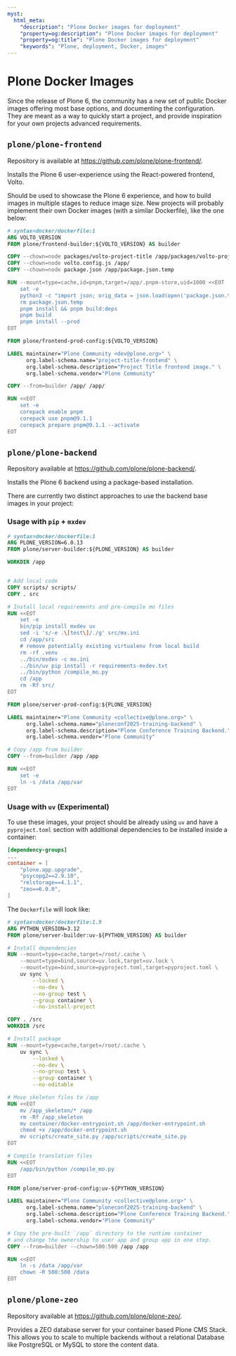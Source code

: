 ```yaml
---
myst:
  html_meta:
    "description": "Plone Docker images for deployment"
    "property=og:description": "Plone Docker images for deployment"
    "property=og:title": "Plone Docker images for deployment"
    "keywords": "Plone, deployment, Docker, images"
---
```


# Plone Docker Images

Since the release of Plone 6, the community has a new set of public Docker images offering most base options, and documenting the configuration. They are meant as a way to quickly start a project, and provide inspiration for your own projects advanced requirements. 

## `plone/plone-frontend`

Repository is available at https://github.com/plone/plone-frontend/.

Installs the Plone 6 user-experience using the React-powered frontend, Volto.

Should be used to showcase the Plone 6 experience, and how to build images in multiple stages to reduce image size. New projects will probably implement their own Docker images (with a similar Dockerfile), like the one below:

```Dockerfile
# syntax=docker/dockerfile:1
ARG VOLTO_VERSION
FROM plone/frontend-builder:${VOLTO_VERSION} AS builder

COPY --chown=node packages/volto-project-title /app/packages/volto-project-title
COPY --chown=node volto.config.js /app/
COPY --chown=node package.json /app/package.json.temp

RUN --mount=type=cache,id=pnpm,target=/app/.pnpm-store,uid=1000 <<EOT
    set -e
    python3 -c "import json; orig_data = json.load(open('package.json.temp')); orig_deps = orig_data['dependencies']; data = json.load(open('package.json')); data['dependencies'].update(orig_deps); json.dump(data, open('package.json', 'w'), indent=2)"
    rm package.json.temp
    pnpm install && pnpm build:deps
    pnpm build
    pnpm install --prod
EOT

FROM plone/frontend-prod-config:${VOLTO_VERSION}

LABEL maintainer="Plone Community <dev@plone.org>" \
      org.label-schema.name="project-title-frontend" \
      org.label-schema.description="Project Title frontend image." \
      org.label-schema.vendor="Plone Community"

COPY --from=builder /app/ /app/

RUN <<EOT
    set -e
    corepack enable pnpm
    corepack use pnpm@9.1.1
    corepack prepare pnpm@9.1.1 --activate
EOT
```

## `plone/plone-backend`

Repository available at https://github.com/plone/plone-backend/.

Installs the Plone 6 backend using a package-based installation.

There are currently two distinct approaches to use the backend base images in your project:

### Usage with `pip` + `mxdev`

```Dockerfile
# syntax=docker/dockerfile:1
ARG PLONE_VERSION=6.0.13
FROM plone/server-builder:${PLONE_VERSION} AS builder

WORKDIR /app


# Add local code
COPY scripts/ scripts/
COPY . src

# Install local requirements and pre-compile mo files
RUN <<EOT
    set -e
    bin/pip install mxdev uv
    sed -i 's/-e .\[test\]/./g' src/mx.ini
    cd /app/src
    # remove potentially existing virtualenv from local build
    rm -rf .venv
    ../bin/mxdev -c mx.ini
    ../bin/uv pip install -r requirements-mxdev.txt
    ../bin/python /compile_mo.py
    cd /app
    rm -Rf src/
EOT

FROM plone/server-prod-config:${PLONE_VERSION}

LABEL maintainer="Plone Community <collective@plone.org>" \
      org.label-schema.name="ploneconf2025-training-backend" \
      org.label-schema.description="Plone Conference Training Backend." \
      org.label-schema.vendor="Plone Community"

# Copy /app from builder
COPY --from=builder /app /app

RUN <<EOT
    set -e
    ln -s /data /app/var
EOT
```

### Usage with `uv` (Experimental)

To use these images, your project should be already using `uv` and have a `pyproject.toml` section with additional dependencies to be installed inside a container:

```toml
[dependency-groups]
...
container = [
    "plone.app.upgrade",
    "psycopg2==2.9.10",
    "relstorage==4.1.1",
    "zeo==6.0.0",
]
```

The `Dockerfile` will look like:

```Dockerfile
# syntax=docker/dockerfile:1.9
ARG PYTHON_VERSION=3.12
FROM plone/server-builder:uv-${PYTHON_VERSION} AS builder

# Install dependencies
RUN --mount=type=cache,target=/root/.cache \
    --mount=type=bind,source=uv.lock,target=uv.lock \
    --mount=type=bind,source=pyproject.toml,target=pyproject.toml \
    uv sync \
        --locked \
        --no-dev \
        --no-group test \
        --group container \
        --no-install-project

COPY . /src
WORKDIR /src

# Install package
RUN --mount=type=cache,target=/root/.cache \
    uv sync \
        --locked \
        --no-dev \
        --no-group test \
        --group container \
        --no-editable

# Move skeleton files to /app
RUN <<EOT
    mv /app_skeleton/* /app
    rm -Rf /app_skeleton
    mv container/docker-entrypoint.sh /app/docker-entrypoint.sh
    chmod +x /app/docker-entrypoint.sh
    mv scripts/create_site.py /app/scripts/create_site.py
EOT

# Compile translation files
RUN <<EOT
    /app/bin/python /compile_mo.py
EOT

FROM plone/server-prod-config:uv-${PYTHON_VERSION}

LABEL maintainer="Plone Community <collective@plone.org>" \
      org.label-schema.name="ploneconf2025-training-backend" \
      org.label-schema.description="Plone Conference Training Backend." \
      org.label-schema.vendor="Plone Community"

# Copy the pre-built `/app` directory to the runtime container
# and change the ownership to user app and group app in one step.
COPY --from=builder --chown=500:500 /app /app

RUN <<EOT
    ln -s /data /app/var
    chown -R 500:500 /data
EOT
```


## `plone/plone-zeo`

Repository available at https://github.com/plone/plone-zeo/.

Provides a ZEO database server for your container based Plone CMS Stack. This allows you to scale to multiple backends without a relational Database like PostgreSQL or MySQL to store the content data. 
